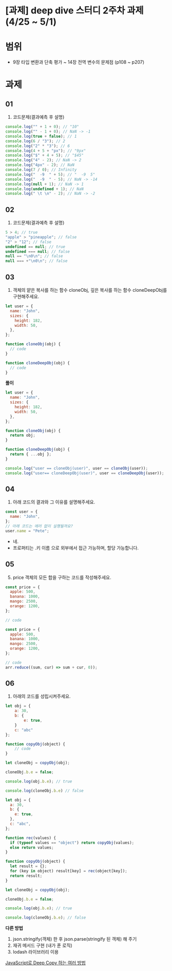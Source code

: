 # [과제] deep dive 스터디 2주차 과제 (4/25 ~ 5/1)

# 범위

- 9장 타입 변환과 단축 평가 ~ 14장 전역 변수의 문제점
  (p108 ~ p207)

# 과제

## 01

1. 코드문제(결과예측 후 설명)

```jsx
console.log("" + 1 + 0); // "10"
console.log("" - 1 + 0); // NaN -> -1
console.log(true + false); // 1
console.log(6 / "3"); // 2
console.log("2" * "3"); // 6
console.log(4 + 5 + "px"); // "9px"
console.log("$" + 4 + 5); // "$45"
console.log("4" - 2); // NaN -> 2
console.log("4px" - 2); // NaN
console.log(7 / 0); // Infinity
console.log("  -9  " + 5); // "  -9  5"
console.log("  -9  " - 5); // NaN -> -14
console.log(null + 1); // NaN -> 1
console.log(undefined + 1); // NaN
console.log(" \t \n" - 2); // NaN -> -2
```

## 02

1. 코드문제(결과예측 후 설명)

```jsx
5 > 4; // true
"apple" > "pineapple"; // false
"2" > "12"; // false
undefined == null; // true
undefined === null; // false
null == "\n0\n"; // false
null === +"\n0\n"; // false
```

## 03

1. 객체의 얕은 복사를 하는 함수 cloneObj, 깊은 복사를 하는 함수 cloneDeepObj를 구현해주세요.

```jsx
let user = {
  name: "John",
  sizes: {
    height: 182,
    width: 50,
  },
};

function cloneObj(obj) {
  // code
}

function cloneDeepObj(obj) {
  // code
}
```

**풀이**

```jsx
let user = {
  name: "John",
  sizes: {
    height: 182,
    width: 50,
  },
};

function cloneObj(obj) {
  return obj;
}

function cloneDeepObj(obj) {
  return { ...obj };
}

console.log("user == cloneObj(user)", user == cloneObj(user));
console.log("user== cloneDeepObj(user)", user == cloneDeepObj(user));
```

## 04

1. 아래 코드의 결과와 그 이유를 설명해주세요.

```jsx
const user = {
  name: "John",
};
// 아래 코드는 에러 없이 실행될까요?
user.name = "Pete";
```

- 네.
- 프로퍼티는 .키 이름 으로 외부에서 접근 가능하며, 할당 가능합니다.

## 05

5. price 객체의 모든 합을 구하는 코드를 작성해주세요.

```jsx
const price = {
  apple: 500,
  banana: 1000,
  mango: 2500,
  orange: 1200,
};

// code
```

```jsx
const price = {
  apple: 500,
  banana: 1000,
  mango: 2500,
  orange: 1200,
};

// code
arr.reduce((sum, cur) => sum + cur, 0));
```

## 06

1. 아래의 코드를 성립시켜주세요.

```jsx
let obj = {
	a: 30,
	b: {
		e: true,
	}
	c: "abc"
};

function copyObj(object) {
	// code
}

let cloneObj = copyObj(obj);

cloneObj.b.e = false;

console.log(obj.b.e); // true

console.log(cloneObj.b.e) // false
```

```jsx
let obj = {
  a: 30,
  b: {
    e: true,
  },
  c: "abc",
};

function rec(values) {
  if (typeof values == "object") return copyObj(values);
  else return values;
}

function copyObj(object) {
  let result = {};
  for (key in object) result[key] = rec(object[key]);
  return result;
}

let cloneObj = copyObj(obj);

cloneObj.b.e = false;

console.log(obj.b.e); // true

console.log(cloneObj.b.e); // false
```

**다른 방법**

1. json.stringify(객체) 한 후 json.parse(stringify 된 객체) 해 주기
2. 재귀 메서드 구현 (내가 푼 로직)
3. lodash 라이브러리 이용

[JavaScript로 Deep Copy 하는 여러 방법](https://leonkong.cc/posts/js-deep-copy.html)
